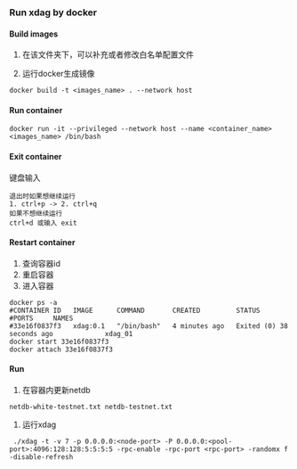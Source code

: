 ### Run xdag by docker

#### Build images

1. 在该文件夹下，可以补充或者修改白名单配置文件

2. 运行docker生成镜像

```shell
docker build -t <images_name> . --network host
```

#### Run container

```shell
docker run -it --privileged --network host --name <container_name> <images_name> /bin/bash 
```

#### Exit container

键盘输入

```shell
退出时如果想继续运行
1. ctrl+p -> 2. ctrl+q
如果不想继续运行
ctrl+d 或输入 exit
```

#### Restart container

1. 查询容器id
2. 重启容器
3. 进入容器

```shell
docker ps -a
#CONTAINER ID   IMAGE      COMMAND       CREATED         STATUS                      #PORTS     NAMES
#33e16f0837f3   xdag:0.1   "/bin/bash"   4 minutes ago   Exited (0) 38 seconds ago             xdag_01
docker start 33e16f0837f3
docker attach 33e16f0837f3
```

#### Run

1. 在容器内更新netdb

```shell
netdb-white-testnet.txt netdb-testnet.txt
```

1. 运行xdag

```shell
 ./xdag -t -v 7 -p 0.0.0.0:<node-port> -P 0.0.0.0:<pool-port>:4096:128:128:5:5:5:5 -rpc-enable -rpc-port <rpc-port> -randomx f -disable-refresh
```


